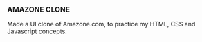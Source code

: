 ### AMAZONE CLONE
Made a UI clone of Amazone.com, to practice my HTML, CSS and Javascript concepts.  